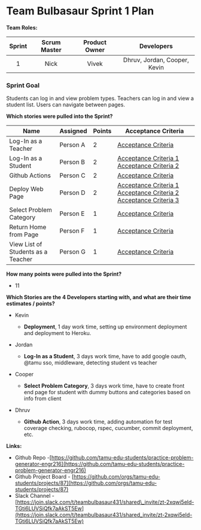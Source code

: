 

# Team Bulbasaur Sprint 1 Plan

**Team Roles:**

| Sprint | Scrum Master | Product Owner | Developers |
| :---: | :---: | :---: | :---: |
| 1 | Nick | Vivek | Dhruv, Jordan, Cooper, Kevin |

### Sprint Goal
Students can log in and view problem types. Teachers can log in and view a student list. Users can navigate between pages. <br>


**Which stories were pulled into the Sprint?**

| Name                               | Assigned   | Points | Acceptance Criteria                                                                                                             |
|------------------------------------|------------|--------|---------------------------------------------------------------------------------------------------------------------------------|
| Log-In as a Teacher           | Person A   | 2      | [Acceptance Criteria](https://github.com/orgs/tamu-edu-students/projects/87/views/1?pane=issue&itemId=92743293)                                                                       |
| Log-In as a Student         | Person B   | 2      | [Acceptance Criteria 1](#) [Acceptance Criteria 2](#)                                                                          |
| Github Actions               | Person C   | 2      | [Acceptance Criteria](#)                                                                                                       |
| Deploy Web Page               | Person D   | 2      | [Acceptance Criteria 1](#) [Acceptance Criteria 2](#) [Acceptance Criteria 3](#)                                                |
| Select Problem Category        | Person E   | 1      | [Acceptance Criteria](#)                                                                                                       |
| Return Home from Page          | Person F   | 1      | [Acceptance Criteria](#)                                                                                                       |
| View List of Students as a Teacher | Person G   | 1      | [Acceptance Criteria](#)                                                                                                       |




**How many points were pulled into the Sprint?**

* 11

**Which Stories are the 4 Developers starting with, and what are their time estimates / points?**

* Kevin   
  * **Deployment**, 1 day work time, setting up environment deployment and deployment to Heroku. 
      
* Jordan   
  * **Log-In as a Student**, 3 days work time, have to add google oauth, @tamu sso, middleware, detecting student vs teacher  


* Cooper  
  * **Select Problem Category**, 3 days work time, have to create front end page for student with dummy buttons and categories based on info from client  

* Dhruv   
  * **Github Action**, 3 days work time, adding automation for test coverage checking, rubocop, rspec, cucumber, commit deployment, etc.  


**Links:**

* Github Repo \-[https://github.com/tamu-edu-students/practice-problem-generator-engr216](https://github.com/tamu-edu-students/practice-problem-generator-engr216)  
* Github Project Board \- [https://github.com/orgs/tamu-edu-students/projects/87](https://github.com/orgs/tamu-edu-students/projects/87)  
* Slack Channel \- [https://join.slack.com/t/teambulbasaur431/shared\_invite/zt-2xqwi5eld-TGti6LUVSiQfk7aAkST5Ew](https://join.slack.com/t/teambulbasaur431/shared_invite/zt-2xqwi5eld-TGti6LUVSiQfk7aAkST5Ew)
